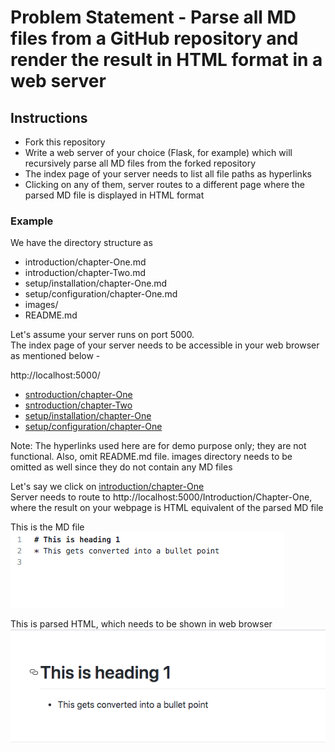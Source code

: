 # Problem Statement - Parse all MD files from a GitHub repository and render the result in HTML format in a web server

## Instructions
* Fork this repository
* Write a web server of your choice (Flask, for example) which will recursively parse all MD files from the forked repository
* The index page of your server needs to list all file paths as hyperlinks
* Clicking on any of them, server routes to a different page where the parsed MD file is displayed in HTML format

### Example
We have the directory structure as
* introduction/chapter-One.md
* introduction/chapter-Two.md
* setup/installation/chapter-One.md
* setup/configuration/chapter-One.md
* images/  
* README.md
  
Let's assume your server runs on port 5000.  
The index page of your server needs to be accessible in your web browser as mentioned below -  

http://localhost:5000/
* [sntroduction/chapter-One]()
* [sntroduction/chapter-Two]()
* [setup/installation/chapter-One]()
* [setup/configuration/chapter-One]()  

Note: The hyperlinks used here are for demo purpose only; they are not functional. Also, omit README.md file. images directory needs to be omitted as well since they do not contain any MD files
  
Let's say we click on [introduction/chapter-One]()  
Server needs to route to http://localhost:5000/Introduction/Chapter-One, where the result on your webpage is HTML equivalent of the parsed MD file

This is the MD file  
![](images/md.png?raw=true)  
  
This is parsed HTML, which needs to be shown in web browser  
![](images/html.png?raw=true)  
